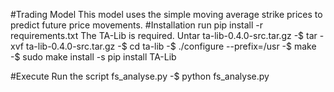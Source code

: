 #Trading Model
This model uses the simple moving average strike prices to predict future price movements.
#Installation
run pip install -r requirements.txt
The TA-Lib is required. Untar ta-lib-0.4.0-src.tar.gz
-$ tar -xvf ta-lib-0.4.0-src.tar.gz
-$ cd ta-lib
-$ ./configure --prefix=/usr
-$ make
-$ sudo make install
-s pip install TA-Lib

#Execute
Run the script fs_analyse.py
-$ python fs_analyse.py